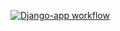 [![Django-app workflow](https://github.com/Hello09Andrey/yamdb_final/actions/workflows/yamdb_workflow.yml/badge.svg)](https://github.com/Hello09Andrey/yamdb_final/actions/workflows/yamdb_workflow.yml)